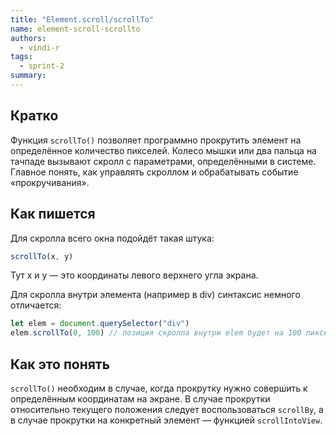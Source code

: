 ```yaml
---
title: "Element.scroll/scrollTo"
name: element-scroll-scrollto
authors:
  - vindi-r
tags:
  - sprint-2
summary:
---
```


## Кратко

Функция `scrollTo()` позволяет программно прокрутить элемент на определённое количество пикселей. Колесо мышки или два пальца на тачпаде вызывают скролл с параметрами, определёнными в системе. Главное понять, как управлять скроллом и обрабатывать событие «прокручивания».

## Как пишется

Для скролла всего окна подойдёт такая штука:

```js
scrollTo(x, y)
```

Тут x и y — это координаты левого верхнего угла экрана.

Для скролла внутри элемента (например в div) синтаксис немного отличается:

```js
let elem = document.querySelector("div")
elem.scrollTo(0, 100) // позиция скролла внутри elem будет на 100 пикселей по оси Y от начала элемента
```

## Как это понять

`scrollTo()` необходим в случае, когда прокрутку нужно совершить к определённым координатам на экране. В случае прокрутки относительно текущего положения следует воспользоваться `scrollBy`, а в случае прокрутки на конкретный элемент — функцией `scrollIntoView`.
